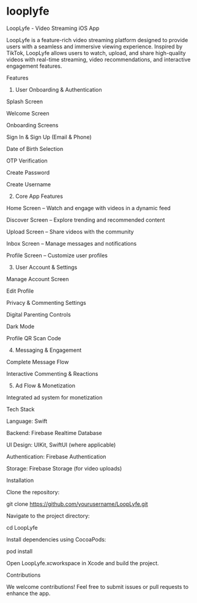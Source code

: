 # looplyfe
LoopLyfe - Video Streaming iOS App

LoopLyfe is a feature-rich video streaming platform designed to provide users with a seamless and immersive viewing experience. Inspired by TikTok, LoopLyfe allows users to watch, upload, and share high-quality videos with real-time streaming, video recommendations, and interactive engagement features.

Features

1. User Onboarding & Authentication

Splash Screen

Welcome Screen

Onboarding Screens

Sign In & Sign Up (Email & Phone)

Date of Birth Selection

OTP Verification

Create Password

Create Username

2. Core App Features

Home Screen – Watch and engage with videos in a dynamic feed

Discover Screen – Explore trending and recommended content

Upload Screen – Share videos with the community

Inbox Screen – Manage messages and notifications

Profile Screen – Customize user profiles

3. User Account & Settings

Manage Account Screen

Edit Profile

Privacy & Commenting Settings

Digital Parenting Controls

Dark Mode

Profile QR Scan Code

4. Messaging & Engagement

Complete Message Flow

Interactive Commenting & Reactions

5. Ad Flow & Monetization

Integrated ad system for monetization

Tech Stack

Language: Swift

Backend: Firebase Realtime Database

UI Design: UIKit, SwiftUI (where applicable)

Authentication: Firebase Authentication

Storage: Firebase Storage (for video uploads)

Installation

Clone the repository:

git clone https://github.com/yourusername/LoopLyfe.git

Navigate to the project directory:

cd LoopLyfe

Install dependencies using CocoaPods:

pod install

Open LoopLyfe.xcworkspace in Xcode and build the project.

Contributions

We welcome contributions! Feel free to submit issues or pull requests to enhance the app.


